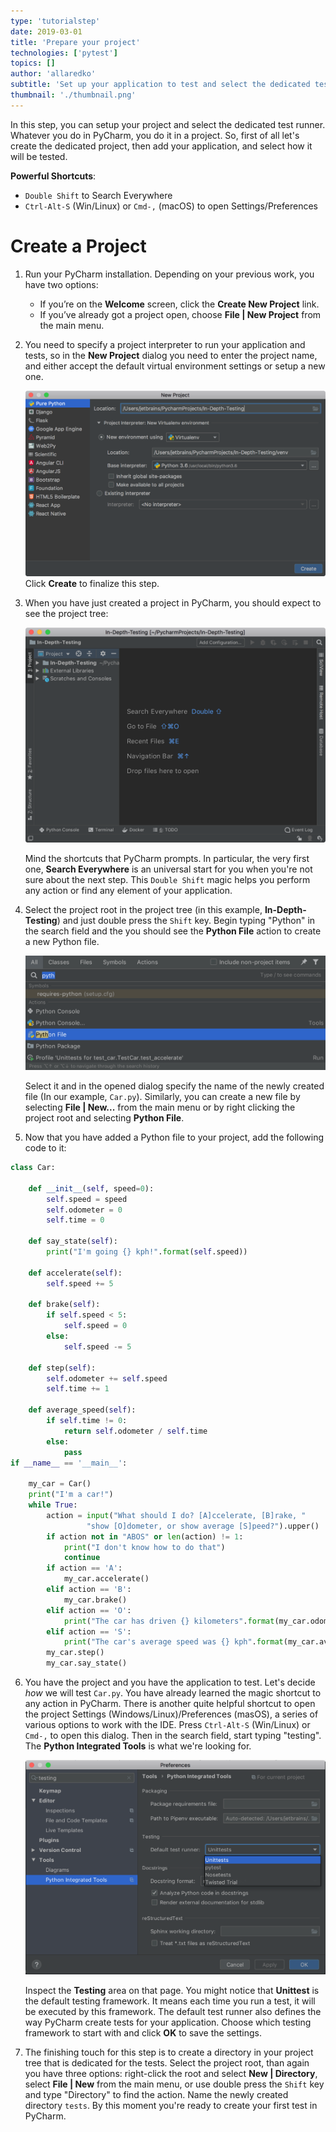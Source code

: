 ```yaml
---
type: 'tutorialstep'
date: 2019-03-01
title: 'Prepare your project'
technologies: ['pytest']
topics: []
author: 'allaredko'
subtitle: 'Set up your application to test and select the dedicated test runner in the project settings.'
thumbnail: './thumbnail.png'
---
```


In this step, you can setup your project and select the dedicated test runner.
Whatever you do in PyCharm, you do it in a project. So, first of all let's create the
dedicated project, then add your application, and select how it will be tested.

**Powerful Shortcuts**: 
- `Double Shift` to Search Everywhere
-  `Ctrl-Alt-S` (Win/Linux) or `Cmd-,` (macOS) to open Settings/Preferences

# Create a Project

1. Run your PyCharm installation. Depending on your previous work, you have two
options:
    - If you’re on the **Welcome** screen, click the **Create New Project** link. 
    - If you’ve already got a project open, choose **File | New Project** from the main menu.
2. You need to specify a project interpreter to run your application and tests, so 
in the **New Project** dialog you need to enter the project name, and either accept the
default virtual environment settings or setup a new one. 

    ![Create project and specify the project interpreter](screenshots/test_create_project.png)
    Click **Create** to finalize this step.
3. When you have just created a project in PyCharm, you should expect to see the project tree:
    
    ![Newly created project in PyCharm](screenshots/test_new_project_created.png)
    
    Mind the shortcuts that PyCharm prompts. In particular, the very first one, 
    **Search Everywhere** is an universal start for you when you're not sure about the
    next step. This `Double Shift` magic helps you perform any action or find any 
    element of your application.
4. Select the project root in the project tree (in this example, **In-Depth-Testing**)
and just double press the `Shift` key. Begin typing "Python" in the search field and 
the you should see the **Python File** action to create a new Python file.     

    ![Add a Python file](screenshots/test_search_everywhere.png)
    
   Select it and in the opened dialog specify the name of the newly created file 
   (In our example, `Car.py`). 
   Similarly, you can create a new file by selecting **File | New...** from the 
   main menu or by right clicking the project root and selecting **Python File**.
5. Now that you have added a Python file to your project, add the following code to it:
```python
class Car:

    def __init__(self, speed=0):
        self.speed = speed
        self.odometer = 0
        self.time = 0

    def say_state(self):
        print("I'm going {} kph!".format(self.speed))

    def accelerate(self):
        self.speed += 5

    def brake(self):
        if self.speed < 5:
            self.speed = 0
        else:
            self.speed -= 5

    def step(self):
        self.odometer += self.speed
        self.time += 1

    def average_speed(self):
        if self.time != 0:
            return self.odometer / self.time
        else:
            pass
if __name__ == '__main__':

    my_car = Car()
    print("I'm a car!")
    while True:
        action = input("What should I do? [A]ccelerate, [B]rake, "
                 "show [O]dometer, or show average [S]peed?").upper()
        if action not in "ABOS" or len(action) != 1:
            print("I don't know how to do that")
            continue
        if action == 'A':
            my_car.accelerate()
        elif action == 'B':
            my_car.brake()
        elif action == 'O':
            print("The car has driven {} kilometers".format(my_car.odometer))
        elif action == 'S':
            print("The car's average speed was {} kph".format(my_car.average_speed()))
        my_car.step()
        my_car.say_state()
```         
6. You have the project and you have the application to test. Let's decide *how* we will test `Car.py`.
You have already learned the magic shortcut to any action in PyCharm. There is another quite helpful
shortcut to open the project Settings (Windows/Linux)/Preferences (masOS), a series of various options to 
work with the IDE. Press `Ctrl-Alt-S` (Win/Linux) or `Cmd-,` to open this dialog. Then in the search field, 
start typing "testing". The **Python Integrated Tools** is what we're looking for.

   ![Select a testing framework](screenshots/test_select_testing_framework.png)

    Inspect the **Testing** area on that page. You might notice that **Unittest** is the default testing framework.
It means each time you run a test, it will be executed by this framework. The default test runner also 
defines the way PyCharm create tests for your application. Choose which testing framework to start with 
and click **OK** to save the settings.

7. The finishing touch for this step is to create a directory in your project tree that is dedicated 
for the tests. Select the project root, than again you have three options: right-click the root and select
**New | Directory**, select **File | New** from the main menu, or use double press the `Shift` key and type 
"Directory" to find the action. 
Name the newly created directory `tests`. 
By this moment you're ready to create your first test in PyCharm.
   